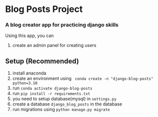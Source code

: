 # Blog Posts Project
### A blog creator app for practicing django skills
Using this app, you can
1. create an admin panel for creating users

## Setup (Recommended)
1. install anaconda
2. create an environment using
``` conda create -n "django-blog-posts" python=3.10```
3. run ```conda activate django-blog-posts```
4. run ```pip install -r requirements.txt```
5. you need to setup database(mysql) in ```settings.py```
6. create a database ```django_blog_posts``` in the database
7. run migrations using ```python manage.py migrate```